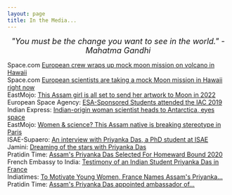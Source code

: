 ```yaml
---
layout: page
title: In the Media...
---
```


<p class="message" align="center">
  <cite style="font-size:18px">
    "You must be the change you want to see in the world." - Mahatma Gandhi
  </cite>
</p>

<p>
  Space.com <a href="https://www.space.com/euromoonmars-esa-hi-seas-mock-moon-mission-ending.html">European crew wraps up mock moon mission on volcano in Hawaii</a>
  <br>
  Space.com <a href="https://www.space.com/mock-moon-mission-euromoonmars-hi-seas-hawaii.html">European scientists are taking a mock Moon mission in Hawaii right now</a>
  <br>
  EastMojo: <a href="https://www.eastmojo.com/assam/2020/01/14/this-assam-girl-is-all-set-to-send-her-artwork-to-moon-in-2022">This Assam girl is all set to send her artwork to Moon in 2022</a>
  <br>
  European Space Agency: <a href="http://www.esa.int/Education/ESA_Academy/ESA-Sponsored_Students_attended_the_IAC_2019">ESA-Sponsored Students attended the IAC 2019</a>
  <br>
  Indian Express: <a href="https://indianexpress.com/article/technology/science/indian-origin-woman-scientist-heads-to-antarctica-eyes-space-6077006/">Indian-origin woman scientist heads to Antarctica, eyes space</a>
  <br>
  EastMojo: <a href="https://www.eastmojo.com/assam/2019/07/05/women-science-this-assam-native-is-breaking-stereotype-in-paris">Women & science? This Assam native is breaking stereotype in Paris</a>
  <br>
  ISAE-Supaero: <a href="https://www.isae-supaero.fr/en/news/an-interview-with-priyanka-das-a-phd-student-at-isae-supaero-working-on/">An interview with Priyanka Das, a PhD student at ISAE </a>
  <br>
  Jamini: <a href="https://www.jaminidesign.com/en/smartblog/103_Dreaming-of-the-stars-with-Priyanka-Das.html">Dreaming of the stars with Priyanka Das</a>
  <br>
  Pratidin Time: <a href="https://www.pratidintime.com/assams-priyanka-das-selected-for-homeward-bound-2020/">Assam's Priyanka Das Selected For Homeward Bound 2020</a>
  <br>
  French Embassy to India: <a href="https://in.ambafrance.org/Testimony-of-an-Indian-Student-Priyanka-Das-in-France">Testimony of an Indian Student Priyanka Das in France</a>
  <br>
  Indiatimes: <a href="https://www.indiatimes.com/news/india/to-motivate-young-women-france-names-assam-s-priyanka-das-ambassador-for-girls-and-science-346810.html">To Motivate Young Women, France Names Assam's Priyanka...</a>
  <br>
  Pratidin Time: <a href="https://www.pratidintime.com/assams-priyanka-das-appointed-ambassador-of-for-girls-and-science-initiative-in-france/">Assam's Priyanka Das appointed ambassador of...</a>
</p>